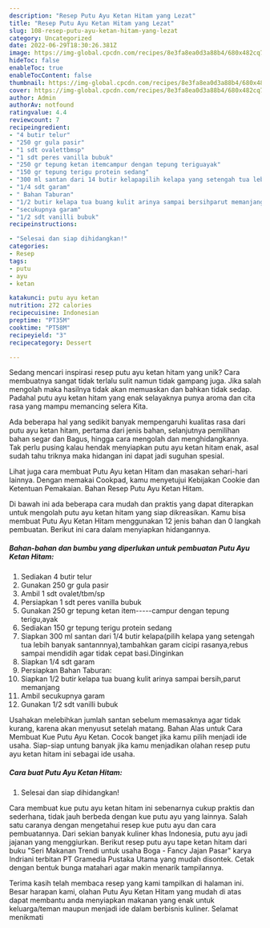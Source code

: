 ```yaml
---
description: "Resep Putu Ayu Ketan Hitam yang Lezat"
title: "Resep Putu Ayu Ketan Hitam yang Lezat"
slug: 108-resep-putu-ayu-ketan-hitam-yang-lezat
category: Uncategorized
date: 2022-06-29T18:30:26.381Z
image: https://img-global.cpcdn.com/recipes/8e3fa8ea0d3a88b4/680x482cq70/putu-ayu-ketan-hitam-foto-resep-utama.jpg
hideToc: false
enableToc: true
enableTocContent: false
thumbnail: https://img-global.cpcdn.com/recipes/8e3fa8ea0d3a88b4/680x482cq70/putu-ayu-ketan-hitam-foto-resep-utama.jpg
cover: https://img-global.cpcdn.com/recipes/8e3fa8ea0d3a88b4/680x482cq70/putu-ayu-ketan-hitam-foto-resep-utama.jpg
author: Admin
authorAv: notfound
ratingvalue: 4.4
reviewcount: 7
recipeingredient:
- "4 butir telur"
- "250 gr gula pasir"
- "1 sdt ovalettbmsp"
- "1 sdt peres vanilla bubuk"
- "250 gr tepung ketan itemcampur dengan tepung teriguayak"
- "150 gr tepung terigu protein sedang"
- "300 ml santan dari 14 butir kelapapilih kelapa yang setengah tua lebih banyak santannnyatambahkan garam cicipi rasanyarebus sampai mendidih agar tidak cepat basiDinginkan"
- "1/4 sdt garam"
- " Bahan Taburan"
- "1/2 butir kelapa tua buang kulit arinya sampai bersihparut memanjang"
- "secukupnya garam"
- "1/2 sdt vanilli bubuk"
recipeinstructions:

- "Selesai dan siap dihidangkan!"
categories:
- Resep
tags:
- putu
- ayu
- ketan

katakunci: putu ayu ketan 
nutrition: 272 calories
recipecuisine: Indonesian
preptime: "PT35M"
cooktime: "PT58M"
recipeyield: "3"
recipecategory: Dessert

---
```





Sedang mencari inspirasi resep putu ayu ketan hitam yang unik? Cara membuatnya sangat tidak terlalu sulit namun tidak gampang juga. Jika salah mengolah maka hasilnya tidak akan memuaskan dan bahkan tidak sedap. Padahal putu ayu ketan hitam yang enak selayaknya punya aroma dan cita rasa yang mampu memancing selera Kita.





Ada beberapa hal yang sedikit banyak mempengaruhi kualitas rasa dari putu ayu ketan hitam, pertama dari jenis bahan, selanjutnya pemilihan bahan segar dan Bagus, hingga cara mengolah dan menghidangkannya. Tak perlu pusing kalau hendak menyiapkan putu ayu ketan hitam enak,      asal sudah tahu triknya maka hidangan ini dapat jadi suguhan spesial.














Lihat juga cara membuat Putu Ayu ketan Hitam dan masakan sehari-hari lainnya. Dengan memakai Cookpad, kamu menyetujui Kebijakan Cookie dan Ketentuan Pemakaian. Bahan Resep Putu Ayu Ketan Hitam.






Di bawah ini ada beberapa cara mudah dan praktis yang dapat diterapkan untuk mengolah putu ayu ketan hitam yang siap dikreasikan. Kamu bisa membuat Putu Ayu Ketan Hitam menggunakan 12 jenis bahan dan 0 langkah pembuatan. Berikut ini cara dalam menyiapkan hidangannya.

<!--inarticleads1-->

##### Bahan-bahan dan bumbu yang diperlukan untuk pembuatan Putu Ayu Ketan Hitam:

1. Sediakan 4 butir telur
1. Gunakan 250 gr gula pasir
1. Ambil 1 sdt ovalet/tbm/sp
1. Persiapkan 1 sdt peres vanilla bubuk
1. Gunakan 250 gr tepung ketan item-----campur dengan tepung terigu,ayak
1. Sediakan 150 gr tepung terigu protein sedang
1. Siapkan 300 ml santan dari 1/4 butir kelapa(pilih kelapa yang setengah tua lebih banyak santannnya),tambahkan garam cicipi rasanya,rebus sampai mendidih agar tidak cepat basi.Dinginkan
1. Siapkan 1/4 sdt garam
1. Persiapkan  Bahan Taburan:
1. Siapkan 1/2 butir kelapa tua buang kulit arinya sampai bersih,parut memanjang
1. Ambil secukupnya garam
1. Gunakan 1/2 sdt vanilli bubuk


Usahakan melebihkan jumlah santan sebelum memasaknya agar tidak kurang, karena akan menyusut setelah matang. Bahan Alas untuk Cara Membuat Kue Putu Ayu Ketan. Cocok banget jika kamu pilih menjadi ide usaha. Siap-siap untung banyak jika kamu menjadikan olahan resep putu ayu ketan hitam ini sebagai ide usaha. 

<!--inarticleads2-->

##### Cara buat Putu Ayu Ketan Hitam:


1. Selesai dan siap dihidangkan!

Cara membuat kue putu ayu ketan hitam ini sebenarnya cukup praktis dan sederhana, tidak jauh berbeda dengan kue putu ayu yang lainnya. Salah satu caranya dengan mengetahui resep kue putu ayu dan cara pembuatannya. Dari sekian banyak kuliner khas Indonesia, putu ayu jadi jajanan yang menggiurkan. Berikut resep putu ayu tape ketan hitam dari buku &#34;Seri Makanan Trendi untuk usaha Boga - Fancy Jajan Pasar&#34; karya Indriani terbitan PT Gramedia Pustaka Utama yang mudah disontek. Cetak dengan bentuk bunga matahari agar makin menarik tampilannya. 

Terima kasih telah membaca resep yang kami tampilkan di halaman ini. Besar harapan kami, olahan Putu Ayu Ketan Hitam yang mudah di atas dapat membantu anda menyiapkan makanan yang enak untuk keluarga/teman maupun menjadi ide dalam berbisnis kuliner. Selamat menikmati
